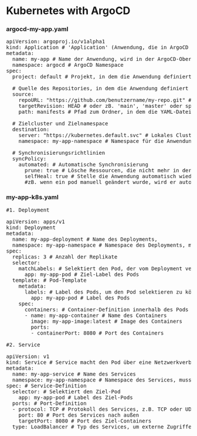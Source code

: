 # Kubernetes with ArgoCD

### argocd-my-app.yaml

<pre>
apiVersion: argoproj.io/v1alpha1
kind: Application # 'Application' (Anwendung, die in ArgoCD verwaltet wird)
metadata:
  name: my-app # Name der Anwendung, wird in der ArgoCD-Oberfläche angezeigt
  namespace: argocd # ArgoCD Namespace
spec:
  project: default # Projekt, in dem die Anwendung definiert ist (default ist das Standardprojekt)

  # Quelle des Repositories, in dem die Anwendung definiert ist
  source:
    repoURL: "https://github.com/benutzername/my-repo.git" # URL des Git-Repositorys
    targetRevision: HEAD # oder zB. 'main', 'master' oder spezifische Branches
    path: manifests # Pfad zum Ordner, in dem die YAML-Dateien liegen, könnte auch zB. 'k8s' sein

  # Zielcluster und Zielnamespace
  destination:
    server: "https://kubernetes.default.svc" # Lokales Cluster, kann auch ein externer Cluster sein
    namespace: my-app-namespace # Namespace für die Anwendung, muss mit dem Service und dem Deployment übereinstimmen

  # Synchronisierungsrichtlinien
  syncPolicy:
    automated: # Automatische Synchronisierung
      prune: true # Lösche Ressourcen, die nicht mehr in der Quelle definiert sind
      selfHeal: true # Stelle die Anwendung automatisch wieder her, wenn sie nicht mehr im gewünschten Zustand ist
      #zB. wenn ein pod manuell geändert wurde, wird er automatisch wieder korrigiert
</pre>

### my-app-k8s.yaml

<pre>
#1. Deployment

apiVersion: apps/v1
kind: Deployment
metadata:
  name: my-app-deployment # Name des Deployments, 
  namespace: my-app-namespace # Namespace des Deployments, muss mit dem Service übereinstimmen
spec:
  replicas: 3 # Anzahl der Replikate
  selector:
    matchLabels: # Selektiert den Pod, der vom Deployment verwaltet wird
      app: my-app-pod # Ziel-Label des Pods
  template: # Pod-Template
    metadata:
      labels: # Label des Pods, um den Pod selektieren zu können im Deployment und im Service
        app: my-app-pod # Label des Pods
    spec:
      containers: # Container-Definition innerhalb des Pods
      - name: my-app-container # Name des Containers
        image: my-app-image:latest # Image des Containers
        ports:
        - containerPort: 8080 # Port des Containers

#2. Service

apiVersion: v1
kind: Service # Service macht den Pod über eine Netzwerkverbindung zugänglich
metadata:
  name: my-app-service # Name des Services
  namespace: my-app-namespace # Namespace des Services, muss mit dem Deployment übereinstimmen
spec: # Service-Definition
  selector: # Selektiert den Ziel-Pod
    app: my-app-pod # Label des Ziel-Pods
  ports: # Port-Definition
  - protocol: TCP # Protokoll des Services, z.B. TCP oder UDP
    port: 80 # Port des Services nach außen
    targetPort: 8080 # Port des Ziel-Containers
  type: LoadBalancer # Typ des Services, um externe Zugriffe zu ermöglichen

</pre>
